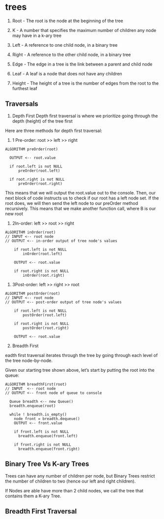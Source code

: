 # trees
1. Root - The root is the node at the beginning of the tree
2. K - A number that specifies the maximum number of children any node may have in a k-ary tree

3. Left - A reference to one child node, in a binary tree
4. Right - A reference to the other child node, in a binary tree
5. Edge - The edge in a tree is the link between a parent and child node
6. Leaf - A leaf is a node that does not have any children
7. Height - The height of a tree is the number of edges from the root to the furthest leaf
## Traversals
1. Depth First
Depth first traversal is where we prioritize going through the depth (height) of the tree first

Here are three methods for depth first traversal:
1. 1 Pre-order: root >> left >> right
~~~
ALGORITHM preOrder(root)

  OUTPUT <-- root.value

  if root.left is not NULL
      preOrder(root.left)

  if root.right is not NULL
      preOrder(root.right)
~~~
This means that we will output the root.value out to the console. Then, our next block of code instructs us to check if our root has a left node set. If the root does, we will then send the left node to our preOrder method recursively. This means that we make another function call, where B is our new root


1. 2In-order: left >> root >> right

~~~
ALGORITHM inOrder(root)
// INPUT <-- root node
// OUTPUT <-- in-order output of tree node's values

    if root.left is not NULL
        inOrder(root.left)

    OUTPUT <-- root.value

    if root.right is not NULL
        inOrder(root.right)

~~~
1. 3Post-order: left >> right >> root
~~~
ALGORITHM postOrder(root)
// INPUT <-- root node
// OUTPUT <-- post-order output of tree node's values

    if root.left is not NULL
        postOrder(root.left)

    if root.right is not NULL
        postOrder(root.right)

    OUTPUT <-- root.value
~~~



2. Breadth First

eadth first traversal iterates through the tree by going through each level of the tree node-by-node.

Given our starting tree shown above, let’s start by putting the root into the queue:



~~~
ALGORITHM breadthFirst(root)
// INPUT  <-- root node
// OUTPUT <-- front node of queue to console

  Queue breadth <-- new Queue()
  breadth.enqueue(root)

  while ! breadth.is_empty()
    node front = breadth.dequeue()
    OUTPUT <-- front.value

    if front.left is not NULL
      breadth.enqueue(front.left)

    if front.right is not NULL
      breadth.enqueue(front.right)
~~~
## Binary Tree Vs K-ary Trees


Trees can have any number of children per node, but Binary Trees restrict the number of children to two (hence our left and right children).


If Nodes are able have more than 2 child nodes, we call the tree that contains them a K-ary Tree.
## Breadth First Traversal

    